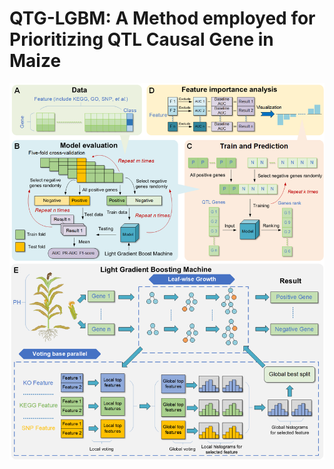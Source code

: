 # QTG-LGBM: A Method employed for Prioritizing QTL Causal Gene in Maize
![QTG-LGBM_summary](imgs/QTG-LGBM_summary.png)
